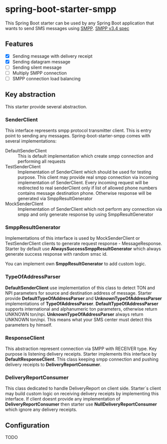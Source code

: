 # spring-boot-starter-smpp

This Spring Boot starter can be used by any Spring Boot application that wants to send SMS messages 
using [SMPP](https://en.wikipedia.org/wiki/Short_Message_Peer-to-Peer). [SMPP v3.4 spec](http://docs.nimta.com/SMPP_v3_4_Issue1_2.pdf)

## Features

- [x] Sending message with delivery receipt 
- [x] Sending datagram message
- [ ] Sending silent message
- [ ] Multiply SMPP connection
- [ ] SMPP connection load balancing

## Key abstraction

This starter provide several abstraction.

### SenderClient

This interface represents smpp protocol transmitter client. This is entry point to sending any messages.
Spring-boot-starter-smpp comes with several implementations:


<dl>
  <dt>DefaultSenderClient</dt>
  <dd>This is default implementation which create smpp connection and performing all requests</dd>
  
  <dt>TestSenderClient</dt>
  <dd>Implementation of SenderClient which should be used for testing purpose. 
  This client may provide real smpp connection via incoming implementation of SenderClient. 
  Every incoming request will be redirected to real senderClient only if list of allowed phone numbers contains message destination phone. 
  Otherwise response will be generated via SmppResultGenerator</dd>
    
  <dt>MockSenderClient</dt>
  <dd>Implementation of SenderClient which not perform any connection via smpp and only generate response by using SmppResultGenerator</dd>
</dl>


### SmppResultGenerator

Implementations of this interface is used by MockSenderClient or TestSenderClient clients to generate request response - MessageResponse. Starter
by default use **AlwaysSuccessSmppResultGenerator** which always generate success response with random smsc id.

You can implement own **SmppResultGenerator** to add custom logic.

### TypeOfAddressParser

**DefaultSenderClient** use implementation of this class to detect TON and NPI parameters for source and destination address of message.
Starter provide **DefaultTypeOfAddressParser** and **UnknownTypeOfAddressParser** implementations of **TypeOfAddressParser**. 
**DefaultTypeOfAddressParser** supports international and alphanumeric ton parameters, otherwise return UNKNOWN ton/npi. **UnknownTypeOfAddressParser**
always return UNKNOWN ton/npi. This means what your SMS center must detect this parameters by himself.


### ResponseClient

This abstraction represent connection via SMPP with RECEIVER type. Key purpose is listening delivery receipts. Starter implements
this interface by **DefaultResponseClient**. This class keeping smpp connection and pushing delivery receipts to **DeliveryReportConsumer**.

### DeliveryReportConsumer

This class dedicated to handle DeliveryReport on client side. Starter`s client may build custom logic on receiving delivery receipts by implementing this interface.
If client doesnt provide any implementation of **DeliveryReportConsumer** then starter use **NullDeliveryReportConsumer** which ignore any delivery receipts.

## Configuration
TODO
